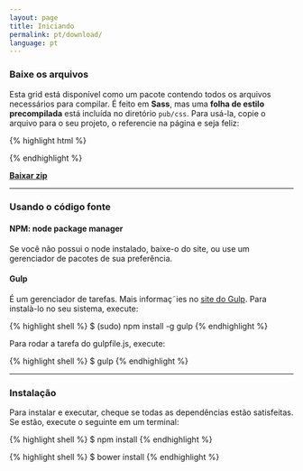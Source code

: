 ```yaml
---
layout: page
title: Iniciando
permalink: pt/download/
language: pt
---
```


### Baixe os arquivos
Esta grid está disponível como um pacote contendo todos os arquivos necessários para compilar.
É feito em **Sass**, mas uma **folha de estilo precompilada** está incluída no diretório `pub/css`.
Para usá-la, copie o arquivo para o seu projeto, o referencie na página e seja feliz:

{% highlight html %}
  <link rel="stylesheet" href="path/to/css/grade.css">
{% endhighlight %}


[**Baixar zip**](https://github.com/elvessousa/grade/archive/master.zip)

---

### Usando o código fonte

#### NPM: node package manager
Se você não possui o node instalado, baixe-o do site, ou use um gerenciador de pacotes de sua preferência.

#### Gulp
É um gerenciador de tarefas. Mais informaç˜ies no [site do Gulp](http://gulpjs.com).
Para instalà-lo no seu sistema, execute:

{% highlight shell %}
  $ (sudo) npm install -g gulp
{% endhighlight %}

Para rodar a tarefa do gulpfile.js, execute:

{% highlight shell %}
  $ gulp
{% endhighlight %}

---


### Instalação
Para instalar e executar, cheque se todas as dependências estão satisfeitas.
Se estão, execute o seguinte em um terminal:

{% highlight shell %}
  $ npm install
{% endhighlight %}

{% highlight shell %}
  $ bower install
{% endhighlight %}
